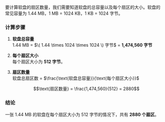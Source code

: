 要计算软盘的扇区数量，我们需要知道软盘的总容量以及每个扇区的大小。软盘的常见容量为 1.44 MB，1 MB = 1024 KB，1 KB = 1024 字节。

### **计算步骤**

1. **软盘总容量**  
   1.44 MB = $\( 1.44 \times 1024 \times 1024 \) 字节$ = **1,474,560 字节**

2. **每个扇区大小**  
   每个扇区大小为 **512 字节**。

3. **扇区数量**  
   软盘总扇区数 = $\frac{\text{软盘总容量}}{\text{每个扇区大小}}$

   ```math
   \text{扇区数量} = \frac{1,474,560}{512} = 2880
   ```

### **结论**
一张 1.44 MB 的软盘在每个扇区大小为 512 字节的情况下，共有 **2880 个扇区**。
